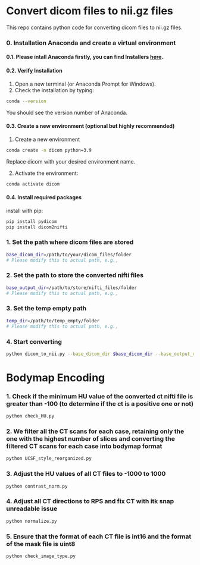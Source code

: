 # Convert dicom files to nii.gz files
This repo contains python code for converting dicom files to nii.gz files.

### 0. Installation Anaconda and create a virtual environment 

#### 0.1. Please intall Anaconda firstly, you can find Installers [here](https://www.anaconda.com/download/success). 

#### 0.2. Verify Installation

1. Open a new terminal (or Anaconda Prompt for Windows).
2. Check the installation by typing:

```bash
conda --version
```
You should see the version number of Anaconda.

#### 0.3. Create a new environment (optional but highly recommended)

1. Create a new environment

```bash
conda create -n dicom python=3.9
```
Replace dicom with your desired environment name.

2. Activate the environment:

```bash
conda activate dicom
```
#### 0.4. Install required packages

install with pip:
```bash
pip install pydicom
pip install dicom2nifti
```

### 1. Set the path where dicom files are stored

```bash
base_dicom_dir=/path/to/your/dicom_files/folder
# Please modify this to actual path, e.g.,
```

### 2. Set the path to store the converted nifti files

```bash
base_output_dir=/path/to/store/nifti_files/folder
# Please modify this to actual path, e.g.,
```

### 3. Set the temp empty path 

```bash
temp_dir=/path/to/temp_empty/folder
# Please modify this to actual path, e.g.,
```

### 4. Start converting

```bash
python dicom_to_nii.py --base_dicom_dir $base_dicom_dir --base_output_dir $base_output_dir --temp_dir $temp_dir
```

# Bodymap Encoding

### 1. Check if the minimum HU value of the converted ct nifti file is greater than -100 (to determine if the ct is a positive one or not)

```bash
python check_HU.py
```


### 2. We filter all the CT scans for each case, retaining only the one with the highest number of slices and converting the filtered CT scans for each case into bodymap format

```bash
python UCSF_style_reorganized.py
```

### 3. Adjust the HU values of all CT files to -1000 to 1000

```bash
python contrast_norm.py
```

### 4. Adjust all CT directions to RPS and fix CT with itk snap unreadable issue

```bash
python normalize.py
```

### 5. Ensure that the format of each CT file is int16 and the format of the mask file is uint8

```bash
python check_image_type.py
```



